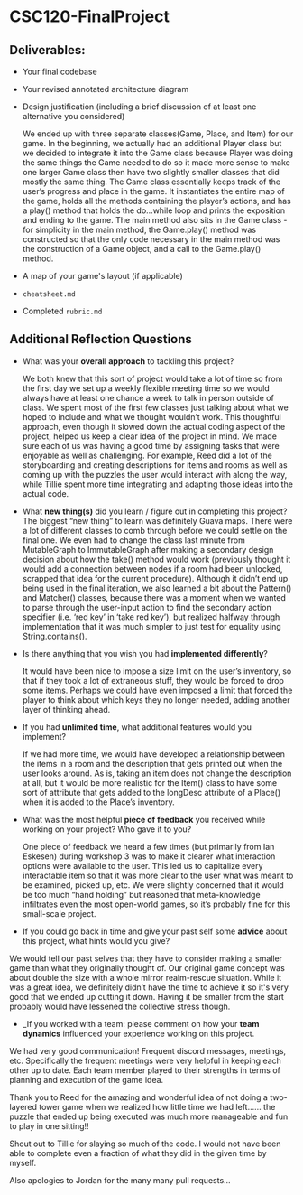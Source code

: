 # CSC120-FinalProject

## Deliverables:
 - Your final codebase
 - Your revised annotated architecture diagram
 - Design justification (including a brief discussion of at least one alternative you considered)

    We ended up with three separate classes(Game, Place, and Item) for our game. In the beginning, we actually had an additional Player class but we decided to integrate it into the Game class because Player was doing the same things the Game needed to do so it made more sense to make one larger Game class then have two slightly smaller classes that did mostly the same thing. The Game class essentially keeps track of the user’s progress and place in the game. It instantiates the entire map of the game, holds all the methods containing the player’s actions, and has a play() method that holds the do…while loop and prints the exposition and ending to the game. The main method also sits in the Game class - for simplicity in the main method, the Game.play() method was constructed so that the only code necessary in the main method was the construction of a Game object, and a call to the Game.play() method. 

 - A map of your game's layout (if applicable)
 - `cheatsheet.md`
 - Completed `rubric.md`
  
## Additional Reflection Questions
 - What was your **overall approach** to tackling this project?

    We both knew that this sort of project would take a lot of time so from the first day we set up a weekly flexible meeting time so we would always have at least one chance a week to talk in person outside of class. We spent most of the first few classes just talking about what we hoped to include and what we thought wouldn’t work. This thoughtful approach, even though it slowed down the actual coding aspect of the project, helped us keep a clear idea of the project in mind. We made sure each of us was having a good time by assigning tasks that were enjoyable as well as challenging. For example, Reed did a lot of the storyboarding and creating descriptions for items and rooms as well as coming up with the puzzles the user would interact with along the way, while Tillie spent more time integrating and adapting those ideas into the actual code.

 - What **new thing(s)** did you learn / figure out in completing this project?
    The biggest “new thing” to learn was definitely Guava maps. There were a lot of different classes to comb through before we could settle on the final one. We even had to change the class last minute from MutableGraph<Place> to ImmutableGraph<Place> after making a secondary design decision about how the take() method would work (previously thought it would add a connection between nodes if a room had been unlocked, scrapped that idea for the current procedure). Although it didn’t end up being used in the final iteration, we also learned a bit about the Pattern() and Matcher() classes, because there was a moment when we wanted to parse through the user-input action to find the secondary action specifier (i.e. ‘red key’ in ‘take red key’), but realized halfway through implementation that it was much simpler to just test for equality using String.contains(). 
    
 - Is there anything that you wish you had **implemented differently**?
    
    It would have been nice to impose a size limit on the user’s inventory, so that if they took a lot of extraneous stuff, they would be forced to drop some items. Perhaps we could have even imposed a limit that forced the player to think about which keys they no longer needed, adding another layer of thinking ahead.
    
 - If you had **unlimited time**, what additional features would you implement?

    If we had more time, we would have developed a relationship between the items in a room and the description that gets printed out when the user looks around. As is, taking an item does not change the description at all, but it would be more realistic for the Item() class to have some sort of attribute that gets added to the longDesc attribute of a Place() when it is added to the Place’s inventory. 
    
 - What was the most helpful **piece of feedback** you received while working on your project? Who gave it to you?

    One piece of feedback we heard a few times (but primarily from Ian Eskesen) during workshop 3 was to make it clearer what interaction options were available to the user. This led us to capitalize every interactable item so that it was more clear to the user what was meant to be examined, picked up, etc. We were slightly concerned that it would be too much “hand holding” but reasoned that meta-knowledge infiltrates even the most open-world games, so it’s probably fine for this small-scale project. 
    
 - If you could go back in time and give your past self some **advice** about this project, what hints would you give?

 We would tell our past selves that they have to consider making a smaller game than what they originally thought of. Our original game concept was about double the size with a whole mirror realm-rescue situation. While it was a great idea, we definitely didn’t have the time to achieve it so it's very good that we ended up cutting it down. Having it be smaller from the start probably would have lessened the collective stress though.
    
 - _If you worked with a team: please comment on how your **team dynamics** influenced your experience working on this project.
    
We had very good communication! Frequent discord messages, meetings, etc. Specifically the frequent meetings were very helpful in keeping each other up to date. Each team member played to their strengths in terms of planning and execution of the game idea. 

Thank you to Reed for the amazing and wonderful idea of not doing a two-layered tower game when we realized how little time we had left…… the puzzle that ended up being executed was much more manageable and fun to play in one sitting!! 

Shout out to Tillie for slaying so much of the code. I would not have been able to complete even a fraction of what they did in the given time by myself. 

Also apologies to Jordan for the many many pull requests…
